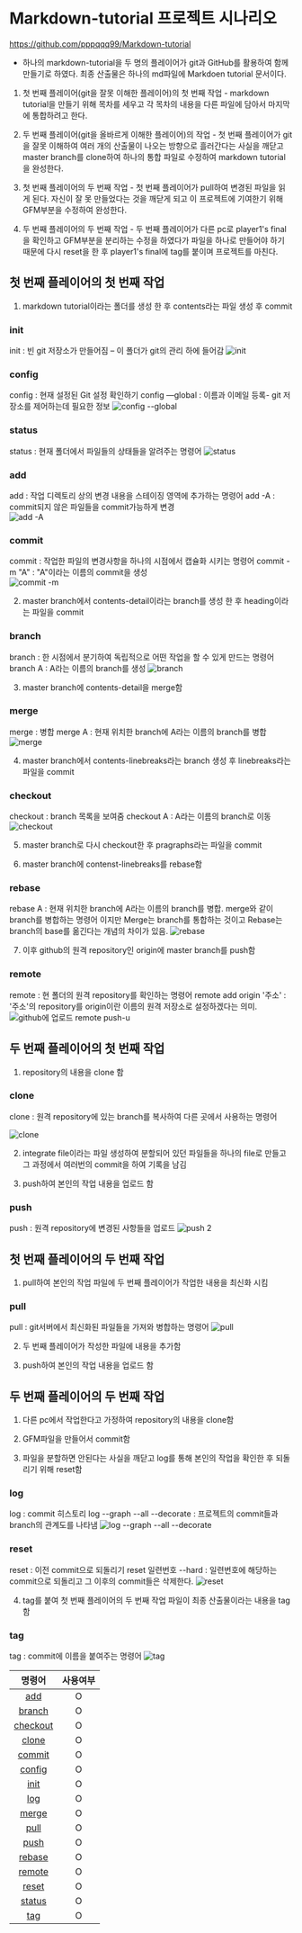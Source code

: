 # Markdown-tutorial 프로젝트 시나리오

https://github.com/pppqqq99/Markdown-tutorial

* 하나의 markdown-tutorial을 두 명의 플레이어가 git과 GitHub를 활용하여 함께 만들기로 하였다. 최종 산출물은 하나의 md파일에 Markdoen tutorial 문서이다.


1. 첫 번째 플레이어(git을 잘못 이해한 플레이어)의 첫 번째 작업 - markdown tutorial을 만들기 위해 목차를 세우고 각 목차의 내용을 다른 파일에 담아서 마지막에 통합하려고 한다.

2. 두 번째 플레이어(git을 올바르게 이해한 플레이어)의 작업 - 첫 번째 플레이어가 git을 잘못 이해하여 여러 개의 산출물이 나오는 방향으로 흘러간다는 사실을 깨닫고 master branch를 clone하여 하나의 통합 파일로 수정하여 markdown tutorial을 완성한다.

3. 첫 번째 플레이어의 두 번째 작업 - 첫 번째 플레이어가 pull하여 변경된 파일을 읽게 된다. 자신이 잘 못 만들었다는 것을 깨닫게 되고 이 프로젝트에 기여한기 위해 GFM부분을 수정하여 완성한다.

4. 두 번째 플레이어의 두 번째 작업 - 두 번째 플레이어가 다른 pc로 player1's final을 확인하고 GFM부분을 분리하는 수정을 하였다가 파일을 하나로 만들어야 하기 때문에 다시 reset을 한 후 player1's final에 tag를 붙이며 프로젝트를 마친다.


## 첫 번째 플레이어의 첫 번째 작업  


1. markdown tutorial이라는 폴더를 생성 한 후 contents라는 파일 생성 후 commit
### init 
init : 빈 git 저장소가 만들어짐 – 이 폴더가 git의 관리 하에 들어감
![init](https://user-images.githubusercontent.com/64363668/117330796-0332f080-aed1-11eb-8716-d2abe8cdab42.PNG)
### config 
config : 현재 설정된 Git 설정 확인하기 
config —global : 이름과 이메일 등록- git 저장소를 제어하는데 필요한 정보
![config --global](https://user-images.githubusercontent.com/64363668/117330886-1ba30b00-aed1-11eb-99eb-677b587a1dac.PNG)
### status 
status : 현재 폴더에서 파일들의 상태들을 알려주는 명령어
![status](https://user-images.githubusercontent.com/64363668/117331000-43926e80-aed1-11eb-9dc9-ac30a2f98221.PNG)
### add 
add : 작업 디렉토리 상의 변경 내용을 스테이징 영역에 추가하는 명령어
add -A : commit되지 않은 파일들을 commit가능하게 변경  
![add -A](https://user-images.githubusercontent.com/64363668/117331055-51e08a80-aed1-11eb-8589-4cbfc70380b3.PNG)
### commit 
commit : 작업한 파일의 변경사항을 하나의 시점에서 캡슐화 시키는 명령어
commit -m "A" : "A"이라는 이름의 commit을 생성  
![commit -m](https://user-images.githubusercontent.com/64363668/117331102-5e64e300-aed1-11eb-87fc-f3180a2c9464.PNG)


2. master branch에서 contents-detail이라는 branch를 생성 한 후 heading이라는 파일을 commit
### branch
branch : 한 시점에서 분기하여 독립적으로 어떤 작업을 할 수 있게 만드는 명령어
branch A : A라는 이름의 branch를 생성
![branch](https://user-images.githubusercontent.com/64363668/117331149-6e7cc280-aed1-11eb-8ced-ca3ad57828b9.PNG)

3. master branch에 contents-detail을 merge함
### merge
merge : 병합
merge A : 현재 위치한 branch에 A라는 이름의 branch를 병합
![merge](https://user-images.githubusercontent.com/64363668/117331283-93713580-aed1-11eb-8c58-41a4132bc3a0.PNG)

4. master branch에서 contents-linebreaks라는 branch 생성 후 linebreaks라는 파일을 commit
### checkout
checkout : branch 목록을 보여줌
checkout A : A라는 이름의 branch로 이동
![checkout](https://user-images.githubusercontent.com/64363668/117331224-82c0bf80-aed1-11eb-858f-5184bc578b91.PNG)


5. master branch로 다시 checkout한 후 pragraphs라는 파일을 commit

6. master branch에 contenst-linebreaks를 rebase함
### rebase
rebase A : 현재 위치한 branch에 A라는 이름의 branch를 병합. merge와 같이 branch를 병합하는 명령어 이지만 Merge는 branch를 통합하는 것이고 Rebase는 branch의 base를 옮긴다는 개념의 차이가 있음.
![rebase](https://user-images.githubusercontent.com/64363668/117331326-9e2bca80-aed1-11eb-8f49-5a4eceb31200.PNG)

7. 이후 github의 원격 repository인 origin에 master branch를 push함
### remote 
remote : 현 폴더의 원격 repository를 확인하는 명령어
remote add origin '주소' : '주소'의 repository를 origin이란 이름의 원격 저장소로 설정하겠다는 의미. 
![github에 업로드 remote push-u](https://user-images.githubusercontent.com/64363668/117331414-b1d73100-aed1-11eb-9ef3-8fad67e04192.PNG)



## 두 번째 플레이어의 첫 번째 작업  

1. repository의 내용을 clone 함
### clone 
clone : 원격 repository에 있는 branch를 복사하여 다른 곳에서 사용하는 명령어

![clone](https://user-images.githubusercontent.com/64363668/117331557-d59a7700-aed1-11eb-893b-814683656a30.PNG)

2. integrate file이라는 파일 생성하여 분할되어 있던 파일들을 하나의 file로 만들고 그 과정에서 여러번의 commit을 하여 기록을 남김

3. push하여 본인의 작업 내용을 업로드 함 
### push
push : 원격 repository에 변경된 사항들을 업로드
![push 2](https://user-images.githubusercontent.com/64363668/117331619-e814b080-aed1-11eb-91ef-c0cc7808d052.PNG)



## 첫 번째 플레이어의 두 번째 작업

1. pull하여 본인의 작업 파일에 두 번째 플레이어가 작업한 내용을 최신화 시킴
### pull
pull : git서버에서 최신화된 파일들을 가져와 병합하는 명령어
![pull](https://user-images.githubusercontent.com/64363668/117331675-f662cc80-aed1-11eb-8f56-5614c61c6f24.PNG)

2. 두 번째 플레이어가 작성한 파일에 내용을 추가함

3. push하여 본인의 작업 내용을 업로드 함



## 두 번째 플레이어의 두 번째 작업

1. 다른 pc에서 작업한다고 가정하여 repository의 내용을 clone함

2. GFM파일을 만들어서 commit함

3. 파일을 분할하면 안된다는 사실을 깨닫고 log를 통해 본인의 작업을 확인한 후 되돌리기 위해 reset함
### log
log : commit 히스토리 
log --graph --all --decorate : 프로젝트의 commit들과 branch의 관계도를 나타냄
 ![log --graph --all --decorate](https://user-images.githubusercontent.com/64363668/117331879-24e0a780-aed2-11eb-82d4-31590e042dcb.PNG)

### reset 
reset : 이전 commit으로 되돌리기
reset 일련번호 --hard : 일련번호에 해당하는 commit으로 되돌리고 그 이후의 commit들은 삭제한다.
![reset](https://user-images.githubusercontent.com/64363668/117331820-15615e80-aed2-11eb-9f19-5959e0cbf6aa.PNG)

4. tag를 붙여 첫 번째 플레이어의 두 번째 작업 파일이 최종 산출물이라는 내용을 tag함
### tag 
tag : commit에 이름을 붙여주는 명령어
![tag](https://user-images.githubusercontent.com/64363668/117331861-1e523000-aed2-11eb-9ed1-f8cd5ed72980.PNG)


|    명령어    |    사용여부    | 
| :---------: | :----------:   |
|  [add](https://github.com/pppqqq99/Markdown-tutorial/blob/main/README.md#add)        | O |
|  [branch](https://github.com/pppqqq99/Markdown-tutorial/blob/main/README.md#branch) | O |
|[checkout](https://github.com/pppqqq99/Markdown-tutorial/blob/main/README.md#checkout)| O |
|[clone](https://github.com/pppqqq99/Markdown-tutorial/blob/main/README.md#clone)| O |
|[commit](https://github.com/pppqqq99/Markdown-tutorial/blob/main/README.md#commit)| O |
|[config](https://github.com/pppqqq99/Markdown-tutorial/blob/main/README.md#config)| O |
|[init](https://github.com/pppqqq99/Markdown-tutorial/blob/main/README.md#init) | O |
|[log](https://github.com/pppqqq99/Markdown-tutorial/blob/main/README.md#log)| O |
|[merge](https://github.com/pppqqq99/Markdown-tutorial/blob/main/README.md#merge)| O |
|[pull](https://github.com/pppqqq99/Markdown-tutorial/blob/main/README.md#pull)| O|
|[push](https://github.com/pppqqq99/Markdown-tutorial/blob/main/README.md#push)| O|
|[rebase](https://github.com/pppqqq99/Markdown-tutorial/blob/main/README.md#rebase)| O |
|[remote](https://github.com/pppqqq99/Markdown-tutorial/blob/main/README.md#remote)|O|
|[reset](https://github.com/pppqqq99/Markdown-tutorial/blob/main/README.md#rese)|O|
|[status](https://github.com/pppqqq99/Markdown-tutorial/blob/main/README.md#status)| O |
|[tag](https://github.com/pppqqq99/Markdown-tutorial/blob/main/README.md#tag)| O |
